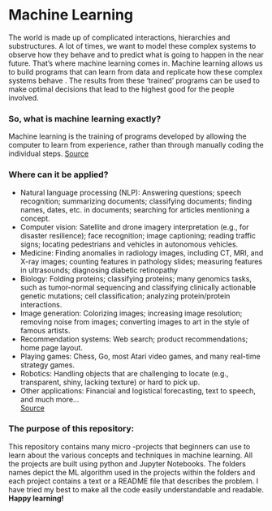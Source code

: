 # Machine Learning
The world is made up of complicated interactions, hierarchies and substructures. A lot of times, we want to model these complex systems to observe how they behave and to predict what is going to happen in the near future. That’s where machine learning comes in. Machine learning allows us to build programs that can learn from data and replicate how these complex systems behave . The results from these ‘trained’ programs can be used to make optimal decisions that lead to the highest good for the people involved.<p>

### <b>So, what is machine learning exactly?</b><br>
Machine learning is the training of programs developed by allowing the computer to learn from experience, rather than through manually coding the individual steps. [Source](https://colab.research.google.com/github/fastai/fastbook/blob/master/01_intro.ipynb#scrollTo=bfGIgsLs2xFq)
</p>

### <b>Where can it be applied?</b><br>
* Natural language processing (NLP): Answering questions; speech recognition; summarizing documents; classifying documents; finding names, dates, etc. in documents; searching for articles mentioning a concept.
*	Computer vision: Satellite and drone imagery interpretation (e.g., for disaster resilience); face recognition; image captioning; reading traffic signs; locating pedestrians and vehicles in autonomous vehicles.
*	Medicine: Finding anomalies in radiology images, including CT, MRI, and X-ray images; counting features in pathology slides; measuring features in ultrasounds; diagnosing diabetic retinopathy
*	Biology: Folding proteins; classifying proteins; many genomics tasks, such as tumor-normal sequencing and classifying clinically actionable genetic mutations; cell classification; analyzing protein/protein interactions.
*	Image generation: Colorizing images; increasing image resolution; removing noise from images; converting images to art in the style of famous artists.
*	Recommendation systems: Web search; product recommendations; home page layout.
*	Playing games: Chess, Go, most Atari video games, and many real-time strategy games.
*	Robotics: Handling objects that are challenging to locate (e.g., transparent, shiny, lacking texture) or hard to pick up.
*	Other applications: Financial and logistical forecasting, text to speech, and much more... <br>
[Source](https://colab.research.google.com/github/fastai/fastbook/blob/master/01_intro.ipynb#scrollTo=QJ08Yddj5kyC)

### <b>The purpose of this repository:</b></br>
This repository contains many micro -projects that beginners can use to learn about the various concepts and techniques in machine learning. All the projects are built using python and Jupyter Notebooks. The folders names depict the ML algorithm used in the projects within the folders and each project contains a text or a README file that describes the problem. I have tried my best to make all the code easily understandable and readable.<b> Happy learning!</b> 

